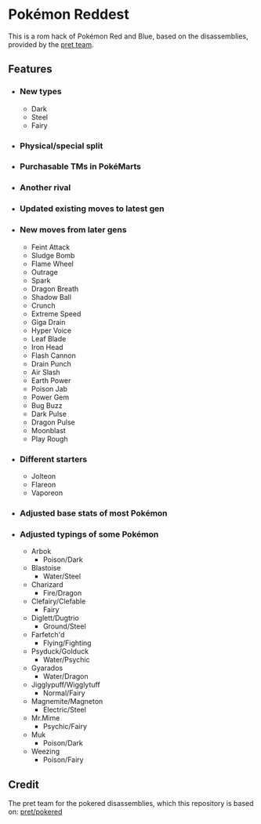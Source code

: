 # Pokémon Reddest

This is a rom hack of Pokémon Red and Blue, based on the disassemblies, provided by the [pret team](https://github.com/pret).

## Features

- ### New types
    - Dark
    - Steel
    - Fairy

- ### Physical/special split

- ### Purchasable TMs in PokéMarts

- ### Another rival

- ### Updated existing moves to latest gen

- ### New moves from later gens
    - Feint Attack
    - Sludge Bomb
    - Flame Wheel
    - Outrage
    - Spark
    - Dragon Breath
    - Shadow Ball
    - Crunch
    - Extreme Speed
    - Giga Drain
    - Hyper Voice
    - Leaf Blade
    - Iron Head
    - Flash Cannon
    - Drain Punch
    - Air Slash
    - Earth Power
    - Poison Jab
    - Power Gem
    - Bug Buzz
    - Dark Pulse
    - Dragon Pulse
    - Moonblast
    - Play Rough

- ### Different starters
    - Jolteon
    - Flareon
    - Vaporeon

- ### Adjusted base stats of most Pokémon

- ### Adjusted typings of some Pokémon
    -	Arbok
        - Poison/Dark
    -	Blastoise
        - Water/Steel
    -	Charizard
        - Fire/Dragon
    -	Clefairy/Clefable
        - Fairy
    -	Diglett/Dugtrio
        - Ground/Steel
    -	Farfetch'd
        - Flying/Fighting
    -	Psyduck/Golduck
        - Water/Psychic
    -	Gyarados
        - Water/Dragon
    -	Jigglypuff/Wigglytuff
        - Normal/Fairy
    -	Magnemite/Magneton
        - Electric/Steel
    -	Mr.Mime
        - Psychic/Fairy
    -	Muk
        - Poison/Dark
    -	Weezing
        - Poison/Fairy

## Credit
The pret team for the pokered disassemblies, which this repository is based on: [pret/pokered](https://github.com/pret/pokered)

